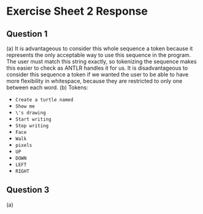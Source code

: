 # Exercise Sheet 2 Response
## Question 1
(a) It is advantageous to consider this whole sequence a token because it represents the only acceptable way to use this sequence in the program. The user must match this string exactly, so tokenizing the sequence makes this easier to check as ANTLR handles it for us. It is disadvantageous to consider this sequence a token if we wanted the user to be able to have more flexibility in whitespace, because they are restricted to only one between each word. 
(b) Tokens:
- `Create a turtle named`
- `Show me`
- `\'s drawing`
- `Start writing`
- `Stop writing`
- `Face`
- `Walk`
- `pixels`
- `UP`
- `DOWN`
- `LEFT`
- `RIGHT`
## Question 3
(a) 